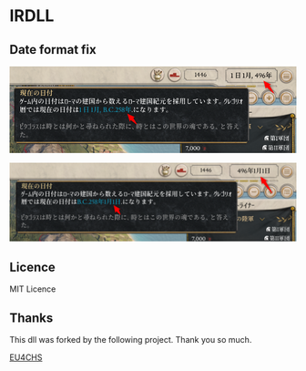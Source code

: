 # IRDLL

## Date format fix

![befour](image/before.png)

![after](image/after.png)

## Licence

MIT Licence

## Thanks

This dll was forked by the following project. Thank you so much.

[EU4CHS](https://bitbucket.org/kelashi/eu4chs/src/master/)
